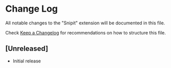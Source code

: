 # Change Log

All notable changes to the "Snipit" extension will be documented in this file.

Check [Keep a Changelog](http://keepachangelog.com/) for recommendations on how to structure this file.

## [Unreleased]

- Initial release

